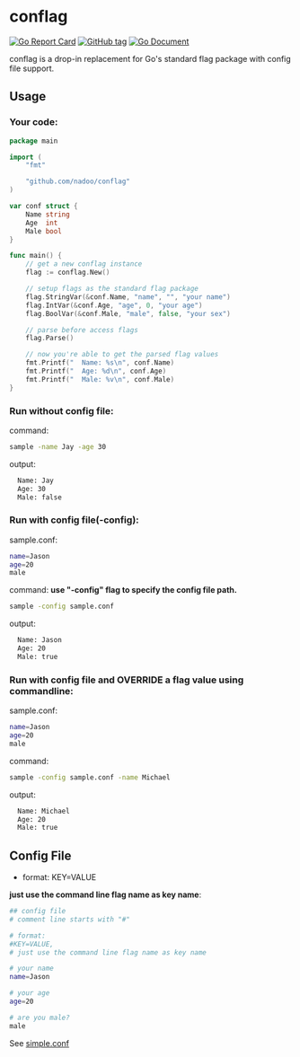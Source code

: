 # conflag

[![Go Report Card](https://goreportcard.com/badge/github.com/nadoo/conflag?style=flat-square)](https://goreportcard.com/report/github.com/nadoo/conflag)
[![GitHub tag](https://img.shields.io/github/v/tag/nadoo/conflag.svg?sort=semver&style=flat-square)](https://github.com/nadoo/conflag/releases)
[![Go Document](https://img.shields.io/badge/go-document-blue.svg?style=flat-square)](http://godoc.org/github.com/nadoo/conflag)

conflag is a drop-in replacement for Go's standard flag package with config file support.

## Usage

### Your code:
```Go
package main

import (
	"fmt"

	"github.com/nadoo/conflag"
)

var conf struct {
	Name string
	Age  int
	Male bool
}

func main() {
	// get a new conflag instance
	flag := conflag.New()

	// setup flags as the standard flag package
	flag.StringVar(&conf.Name, "name", "", "your name")
	flag.IntVar(&conf.Age, "age", 0, "your age")
	flag.BoolVar(&conf.Male, "male", false, "your sex")

	// parse before access flags
	flag.Parse()

	// now you're able to get the parsed flag values
	fmt.Printf("  Name: %s\n", conf.Name)
	fmt.Printf("  Age: %d\n", conf.Age)
	fmt.Printf("  Male: %v\n", conf.Male)
}
```

### Run without config file:
command:
```bash
sample -name Jay -age 30
```
output:
```bash
  Name: Jay
  Age: 30
  Male: false
```

### Run with config file(-config):
sample.conf:
```bash
name=Jason
age=20
male
```
command: **use "-config" flag to specify the config file path.**
```bash
sample -config sample.conf
```
output:
```bash
  Name: Jason
  Age: 20
  Male: true
```

### Run with config file and OVERRIDE a flag value using commandline:
sample.conf:
```bash
name=Jason
age=20
male
```
command:
```bash
sample -config sample.conf -name Michael
```
output:
```bash
  Name: Michael
  Age: 20
  Male: true
```

## Config File
- format: KEY=VALUE

**just use the command line flag name as key name**:

```bash
## config file
# comment line starts with "#"

# format:
#KEY=VALUE, 
# just use the command line flag name as key name

# your name
name=Jason

# your age
age=20

# are you male?
male
```
See [simple.conf](examples/simple/simple.conf)